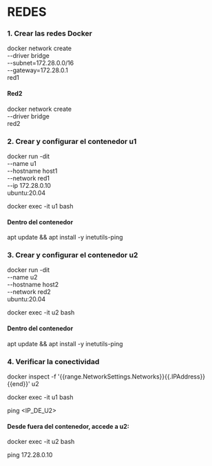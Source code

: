 # REDES

### 1. Crear las redes Docker

docker network create \
--driver bridge \
--subnet=172.28.0.0/16 \
--gateway=172.28.0.1 \
red1


#### Red2

docker network create \
--driver bridge \
red2


### 2. Crear y configurar el contenedor u1

docker run -dit \
--name u1 \
--hostname host1 \
--network red1 \
--ip 172.28.0.10 \
ubuntu:20.04

docker exec -it u1 bash

#### Dentro del contenedor

apt update && apt install -y inetutils-ping

### 3. Crear y configurar el contenedor u2

docker run -dit \
--name u2 \
--hostname host2 \
--network red2 \
ubuntu:20.04

docker exec -it u2 bash

#### Dentro del contenedor

apt update && apt install -y inetutils-ping


### 4. Verificar la conectividad

docker inspect -f '{{range.NetworkSettings.Networks}}{{.IPAddress}}{{end}}' u2

docker exec -it u1 bash

ping <IP_DE_U2>


#### Desde fuera del contenedor, accede a u2:

docker exec -it u2 bash

ping 172.28.0.10



